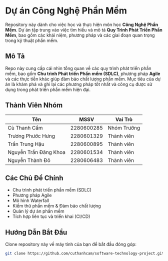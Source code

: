 # Dự án Công Nghệ Phần Mềm

Repository này dành cho việc học và thực hiện môn học **Công Nghệ Phần Mềm**. Dự án tập trung vào việc tìm hiểu và mô tả **Quy Trình Phát Triển Phần Mềm**, bao gồm các khái niệm, phương pháp và các giai đoạn quan trọng trong kỹ thuật phần mềm.

## Mô Tả

Repo này cung cấp cái nhìn tổng quan về các quy trình phát triển phần mềm, bao gồm **Chu trình Phát triển Phần mềm (SDLC)**, phương pháp **Agile** và các thực tiễn khác giúp đảm bảo chất lượng phần mềm. Mục tiêu của dự án là khám phá và ghi lại các phương pháp tốt nhất và công cụ được sử dụng trong phát triển phần mềm hiện đại.

## Thành Viên Nhóm

| Tên                   | MSSV         | Vai Trò         |
|-----------------------|--------------|-----------------|
| Cù Thanh Cầm          | 2280600285   | Nhóm Trưởng     |
| Trương Phước Hưng     | 2280601329   | Thành viên      |
| Trần Trung Hậu        | 2280600895   | Thành viên      |
| Nguyễn Trần Đăng Khoa | 2280601534   | Thành viên      |
| Nguyễn Thành Đô       | 2280606483   | Thành viên      |

## Các Chủ Đề Chính

- Chu trình phát triển phần mềm (SDLC)
- Phương pháp Agile
- Mô hình Waterfall
- Kiểm thử phần mềm & Đảm bảo chất lượng
- Quản lý dự án phần mềm
- Tích hợp liên tục và triển khai (CI/CD)
  
## Hướng Dẫn Bắt Đầu

Clone repository này về máy tính của bạn để bắt đầu đóng góp:

```bash
git clone https://github.com/cuthanhcam/software-technology-project.git
